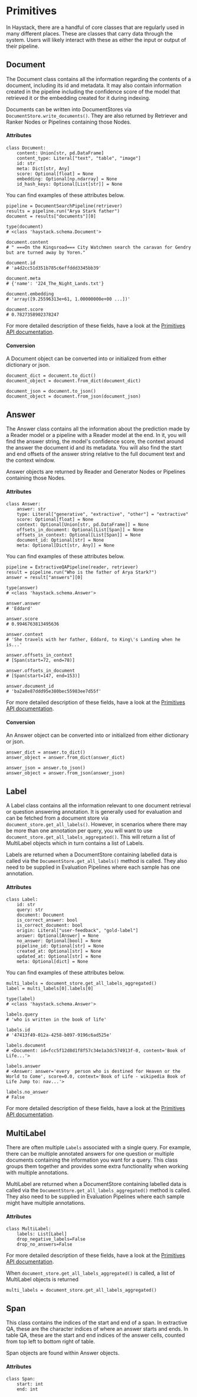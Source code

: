 # Primitives

In Haystack, there are a handful of core classes that are regularly used in many different places.
These are classes that carry data through the system.
Users will likely interact with these as either the input or output of their pipeline.

## Document

The Document class contains all the information regarding the contents of a document,
including its id and metadata.
It may also contain information created in the pipeline including the confidence score of the model that retrieved it
or the embedding created for it during indexing.

Documents can be written into DocumentStores via `DocumentStore.write_documents()`.
They are also returned by Retriever and Ranker Nodes or Pipelines containing those Nodes.

#### Attributes

```
class Document:
    content: Union[str, pd.DataFrame]
    content_type: Literal["text", "table", "image"]
    id: str
    meta: Dict[str, Any]
    score: Optional[float] = None
    embedding: Optional[np.ndarray] = None
    id_hash_keys: Optional[List[str]] = None
```

You can find examples of these attributes below.

```
pipeline = DocumentSearchPipeline(retriever)
results = pipeline.run("Arya Stark father")
document = results["documents"][0]

type(document)
# <class 'haystack.schema.Document'>

document.content
# " ===On the Kingsroad=== City Watchmen search the caravan for Gendry but are turned away by Yoren."

document.id
# 'a4d2cc51d351b785c6effddd3345bb39'

document.meta
# {'name': '224_The_Night_Lands.txt'}

document.embedding
# 'array([9.25596313e+61, 1.00000000e+00 ...])'

document.score
# 0.7827358902378247
```

For more detailed description of these fields, have a look at the [Primitives API documentation](/reference/v1.3.0/primitives).

#### Conversion

A Document object can be converted into or initialized from either dictionary or json.

```
document_dict = document.to_dict()
document_object = document.from_dict(document_dict)

document_json = document.to_json()
document_object = document.from_json(document_json)
```


## Answer

The Answer class contains all the information about the prediction made by a Reader model or a pipeline with a Reader model at the end.
In it, you will find the answer string, the model's confidence score, the context around the answer the document id and its metadata.
You will also find the start and end offsets of the answer string relative to the full document text and the context window.

Answer objects are returned by Reader and Generator Nodes or Pipelines containing those Nodes.

#### Attributes

```
class Answer:
    answer: str
    type: Literal["generative", "extractive", "other"] = "extractive"
    score: Optional[float] = None
    context: Optional[Union[str, pd.DataFrame]] = None
    offsets_in_document: Optional[List[Span]] = None
    offsets_in_context: Optional[List[Span]] = None
    document_id: Optional[str] = None
    meta: Optional[Dict[str, Any]] = None
```

You can find examples of these attributes below.

```
pipeline = ExtractiveQAPipeline(reader, retriever)
result = pipeline.run("Who is the father of Arya Stark?")
answer = result["answers"][0]

type(answer)
# <class 'haystack.schema.Answer'>

answer.answer
# 'Eddard'

answer.score
# 0.9946763813495636

answer.context
# 'She travels with her father, Eddard, to King\'s Landing when he is...'

answer.offsets_in_context
# [Span(start=72, end=78)]

answer.offsets_in_document
# [Span(start=147, end=153)]

answer.document_id
# 'ba2a8e87ddd95e380bec55983ee7d55f'
```

For more detailed description of these fields, have a look at the [Primitives API documentation](/reference/v1.3.0/primitives).

#### Conversion

An Answer object can be converted into or initialized from either dictionary or json.

```
answer_dict = answer.to_dict()
answer_object = answer.from_dict(answer_dict)

answer_json = answer.to_json()
answer_object = answer.from_json(answer_json)
```

## Label

A Label class contains all the information relevant to one document retrieval or question answering annotation.
It is generally used for evaluation and can be fetched from a document store via `document_store.get_all_labels()`.
However, in scenarios where there may be more than one annotation per query, you will want to use `document_store.get_all_labels_aggregated()`.
This will return a list of MultiLabel objects which in turn contains a list of Labels.

Labels are returned when a DocumentStore containing labelled data is called via the
`DocumentStore.get_all_labels()` method is called.
They also need to be supplied in Evaluation Pipelines where each sample has one annotation.

#### Attributes

```
class Label:
    id: str
    query: str
    document: Document
    is_correct_answer: bool
    is_correct_document: bool
    origin: Literal["user-feedback", "gold-label"]
    answer: Optional[Answer] = None
    no_answer: Optional[bool] = None
    pipeline_id: Optional[str] = None
    created_at: Optional[str] = None
    updated_at: Optional[str] = None
    meta: Optional[dict] = None
```

You can find examples of these attributes below.

```
multi_labels = document_store.get_all_labels_aggregated()
label = multi_labels[0].labels[0]

type(label)
# <class 'haystack.schema.Answer'>

labels.query
# 'who is written in the book of life'

labels.id
# '47413f49-012a-4258-b897-9196c6ad525e'

labels.document
# <Document: id=fcc5f12d8d1f8f57c34e1a3dc574913f-0, content='Book of Life...'>

labels.answer
# <Answer: answer='every  person who is destined for Heaven or the World to Come', score=0.0, context='Book of Life - wikipedia Book of Life Jump to: nav...'>

labels.no_answer
# False
```

For more detailed description of these fields, have a look at the [Primitives API documentation](/reference/v1.3.0/primitives).

## MultiLabel

There are often multiple `Labels` associated with a single query.
For example, there can be multiple annotated answers for one question
or multiple documents containing the information you want for a query.
This class groups them together and provides some extra functionality when working with multiple annotations.

MultiLabel are returned when a DocumentStore containing labelled data is called via the
`DocumentStore.get_all_labels_aggregated()` method is called.
They also need to be supplied in Evaluation Pipelines where each sample might have multiple annotations.

#### Attributes

```
class MultiLabel:
    labels: List[Label]
    drop_negative_labels=False
    drop_no_answers=False
```

For more detailed description of these fields, have a look at the [Primitives API documentation](/reference/v1.3.0/primitives).

When `document_store.get_all_labels_aggregated()` is called, a list of MultiLabel objects is returned

```
multi_labels = document_store.get_all_labels_aggregated()
```

## Span

This class contains the indices of the start and end of a span.
In extractive QA, these are the character indices of where an answer starts and ends.
In table QA, these are the start and end indices of the answer cells, counted from top left to bottom right of table.

Span objects are found within Answer objects.

#### Attributes

```
class Span:
    start: int
    end: int
```

